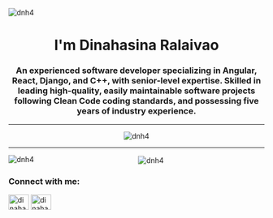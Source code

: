 <p align="left"> <img src="https://komarev.com/ghpvc/?username=dnh4&label=Profile%20views&color=0e75b6&style=flat" alt="dnh4" /> </p>
<h1 align="center">I'm Dinahasina Ralaivao</h1>
<h3 align="center">An experienced software developer specializing in Angular, React, Django, and C++, with senior-level expertise. Skilled in leading high-quality, easily maintainable software projects following Clean Code coding standards, and possessing five years of industry experience.</h3>

---
<p align="center"><img src="https://github-readme-streak-stats.herokuapp.com/?user=dnh4&" alt="dnh4" /></p>


---

<p align="center"><img align="left" src="https://github-readme-stats.vercel.app/api/top-langs?username=dnh4&show_icons=true&locale=en&layout=compact" alt="dnh4" /></p>

<p align="center">&nbsp;<img align="center" src="https://github-readme-stats.vercel.app/api?username=dnh4&show_icons=true&locale=en" alt="dnh4" /></p>





<h3 align="left">Connect with me:</h3>
<p align="left">
<a href="https://linkedin.com/in/dinahasina-ralaivao-4a4005150" target="blank"><img align="center" src="https://raw.githubusercontent.com/rahuldkjain/github-profile-readme-generator/master/src/images/icons/Social/linked-in-alt.svg" alt="dinahasina ralaivao" height="30" width="40" /></a>
<a href="https://fb.com/dinahasinamichelange.ralaivao" target="blank"><img align="center" src="https://raw.githubusercontent.com/rahuldkjain/github-profile-readme-generator/master/src/images/icons/Social/facebook.svg" alt="dinahasina ralaivao" height="30" width="40" /></a>
</p>
